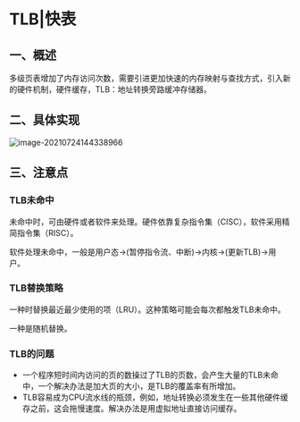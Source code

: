 # TLB|快表

## 一、概述

多级页表增加了内存访问次数，需要引进更加快速的内存映射与查找方式，引入新的硬件机制，硬件缓存，TLB：地址转换旁路缓冲存储器。

## 二、具体实现

![image-20210724144338966](https://gitee.com/wang_chunfeng/pic-go/raw/master/img/20210724144341.png)

## 三、注意点

### TLB未命中

​	未命中时，可由硬件或者软件来处理。硬件依靠复杂指令集（CISC），软件采用精简指令集（RISC）。

软件处理未命中，一般是用户态->(暂停指令流、中断)->内核->(更新TLB)->用户。

### TLB替换策略

一种时替换最近最少使用的项（LRU）。这种策略可能会每次都触发TLB未命中。

一种是随机替换。

### TLB的问题

+ 一个程序短时间内访问的页的数操过了TLB的页数，会产生大量的TLB未命中，一个解决办法是加大页的大小，是TLB的覆盖率有所增加。
+ TLB容易成为CPU流水线的瓶颈，例如，地址转换必须发生在一些其他硬件缓存之前，这会拖慢速度。解决办法是用虚拟地址直接访问缓存。

